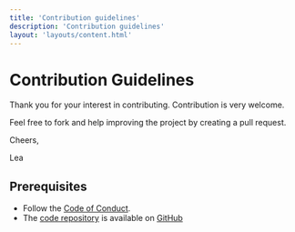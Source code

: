 ```yaml
---
title: 'Contribution guidelines'
description: 'Contribution guidelines'
layout: 'layouts/content.html'
---
```


# Contribution Guidelines

Thank you for your interest in contributing.
Contribution is very welcome.

Feel free to fork and help improving the project by creating a pull request.

Cheers,

Lea

## Prerequisites

- Follow the [Code of Conduct](../code-of-conduct/).
- The [code repository](https://github.com/terabaud/lea-codes) is available on [GitHub](https://github.com/)
